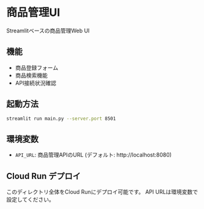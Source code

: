 # 商品管理UI

Streamlitベースの商品管理Web UI

## 機能

- 商品登録フォーム
- 商品検索機能
- API接続状況確認

## 起動方法

```bash
streamlit run main.py --server.port 8501
```

## 環境変数

- `API_URL`: 商品管理APIのURL (デフォルト: http://localhost:8080)

## Cloud Run デプロイ

このディレクトリ全体をCloud Runにデプロイ可能です。
API URLは環境変数で設定してください。